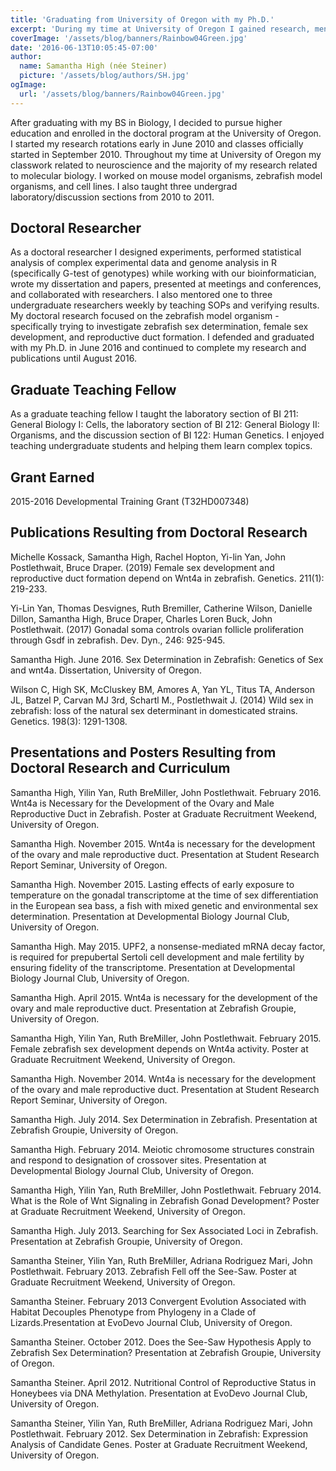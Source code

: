 ```yaml
---
title: 'Graduating from University of Oregon with my Ph.D.'
excerpt: 'During my time at University of Oregon I gained research, mentoring, and teaching experience.'
coverImage: '/assets/blog/banners/Rainbow04Green.jpg'
date: '2016-06-13T10:05:45-07:00'
author:
  name: Samantha High (née Steiner)
  picture: '/assets/blog/authors/SH.jpg'
ogImage:
  url: '/assets/blog/banners/Rainbow04Green.jpg'
---
```


After graduating with my BS in Biology, I decided to pursue higher education and enrolled in the doctoral program at the University of Oregon. I started my research rotations early in June 2010 and classes officially started in September 2010. Throughout my time at University of Oregon my classwork related to neuroscience and the majority of my research related to molecular biology. I worked on mouse model organisms, zebrafish model organisms, and cell lines. I also taught three undergrad laboratory/discussion sections from 2010 to 2011. 

## Doctoral Researcher

As a doctoral researcher I designed experiments, performed statistical analysis of complex experimental data and genome analysis in R (specifically G-test of genotypes) while working with our bioinformatician, wrote my dissertation and papers, presented at meetings and conferences, and collaborated with researchers. I also mentored one to three undergraduate researchers weekly by teaching SOPs and verifying results. My doctoral research focused on the zebrafish model organism - specifically trying to investigate zebrafish sex determination, female sex development, and reproductive duct formation. I defended and graduated with my Ph.D. in June 2016 and continued to complete my research and publications until August 2016.

## Graduate Teaching Fellow

As a graduate teaching fellow I taught the laboratory section of BI 211: General Biology I: Cells, the laboratory section of BI 212: General Biology II: Organisms, and the discussion section of BI 122: Human Genetics. I enjoyed teaching undergraduate students and helping them learn complex topics.

## Grant Earned

2015-2016 Developmental Training Grant (T32HD007348)

## Publications Resulting from Doctoral Research

Michelle Kossack, Samantha High, Rachel Hopton, Yi-lin Yan, John Postlethwait, Bruce Draper. (2019) Female sex development and reproductive duct formation depend on Wnt4a in zebrafish. Genetics. 211(1): 219-233.

Yi-Lin Yan, Thomas Desvignes, Ruth Bremiller, Catherine Wilson, Danielle Dillon, Samantha High, Bruce Draper, Charles Loren Buck, John Postlethwait. (2017) Gonadal soma controls ovarian follicle proliferation through Gsdf in zebrafish. Dev. Dyn., 246: 925-945.

Samantha High. June 2016. Sex Determination in Zebrafish: Genetics of Sex and wnt4a. Dissertation, University of Oregon.

Wilson C, High SK, McCluskey BM, Amores A, Yan YL, Titus TA, Anderson JL, Batzel P, Carvan MJ 3rd, Schartl M., Postlethwait J. (2014) Wild sex in zebrafish: loss of the natural sex determinant in domesticated strains. Genetics. 198(3): 1291-1308.

## Presentations and Posters Resulting from Doctoral Research and Curriculum

Samantha High, Yilin Yan, Ruth BreMiller, John Postlethwait. February 2016. Wnt4a is Necessary for the Development of the Ovary and Male Reproductive Duct in Zebrafish. Poster at Graduate Recruitment Weekend, University of Oregon.

Samantha High. November 2015. Wnt4a is necessary for the development of the ovary and male reproductive duct. Presentation at Student Research Report Seminar, University of Oregon.

Samantha High. November 2015. Lasting effects of early exposure to temperature on the gonadal transcriptome at the time of sex differentiation in the European sea bass, a fish with mixed genetic and environmental sex determination. Presentation at Developmental Biology Journal Club, University of Oregon.

Samantha High. May 2015. UPF2, a nonsense-mediated mRNA decay factor, is required for prepubertal Sertoli cell development and male fertility by ensuring fidelity of the transcriptome. Presentation at Developmental Biology Journal Club, University of Oregon.

Samantha High. April 2015. Wnt4a is necessary for the development of the ovary and male reproductive duct. Presentation at Zebrafish Groupie, University of Oregon.

Samantha High, Yilin Yan, Ruth BreMiller, John Postlethwait. February 2015. Female zebrafish sex development depends on Wnt4a activity. Poster at Graduate Recruitment Weekend, University of Oregon.

Samantha High. November 2014. Wnt4a is necessary for the development of the ovary and male reproductive duct. Presentation at Student Research Report Seminar, University of Oregon.

Samantha High. July 2014. Sex Determination in Zebrafish. Presentation at Zebrafish Groupie, University of Oregon.

Samantha High. February 2014. Meiotic chromosome structures constrain and respond to designation of crossover sites. Presentation at Developmental Biology Journal Club, University of Oregon.

Samantha High, Yilin Yan, Ruth BreMiller, John Postlethwait. February 2014. What is the Role of Wnt Signaling in Zebrafish Gonad Development? Poster at Graduate Recruitment Weekend, University of Oregon.

Samantha High. July 2013. Searching for Sex Associated Loci in Zebrafish. Presentation at Zebrafish Groupie, University of Oregon.

Samantha Steiner, Yilin Yan, Ruth BreMiller, Adriana Rodriguez Mari, John Postlethwait. February 2013. Zebrafish Fell off the See-Saw. Poster at Graduate Recruitment Weekend, University of Oregon.

Samantha Steiner. February 2013 Convergent Evolution Associated with Habitat Decouples Phenotype from Phylogeny in a Clade of Lizards.Presentation at EvoDevo Journal Club, University of Oregon.

Samantha Steiner. October 2012. Does the See-Saw Hypothesis Apply to Zebrafish Sex Determination? Presentation at Zebrafish Groupie, University of Oregon.

Samantha Steiner. April 2012. Nutritional Control of Reproductive Status in Honeybees via DNA Methylation. Presentation at EvoDevo Journal Club, University of Oregon.

Samantha Steiner, Yilin Yan, Ruth BreMiller, Adriana Rodriguez Mari, John Postlethwait. February 2012. Sex Determination in Zebrafish: Expression Analysis of Candidate Genes. Poster at Graduate Recruitment Weekend, University of Oregon.